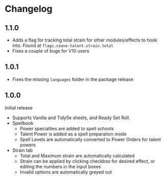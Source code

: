 # Changelog

## 1.1.0

* Adds a flag for tracking total strain for other modules/effects to hook into. Found at `flags.ceane-talent.strain.total`
* Fixes a couple of bugs for V10 users

## 1.0.1

* Fixes the missing `languages` folder in the package release

## 1.0.0

Initial release

* Supports Vanilla and Tidy5e sheets, and Ready Set Roll.
* Spellbook
    * Power specialties are added to spell schools
    * Talent Power is added as a spell preparation mode
    * Spell Levels are automatically converted to Power Orders for talent powers
* Strain tab
    * Total and Maximum strain are automatically calculated
    * Strain can be applied by clicking checkbox for desired effect, or editing the numbers in the input boxes
    * Invalid options are automatically greyed out
